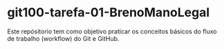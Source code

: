 # git100-tarefa-01-BrenoManoLegal
Este repósitorio tem como objetivo praticar os conceitos básicos do fluxo de trabalho (workflow) do Git e GitHub.
